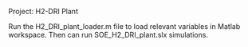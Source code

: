 Project: H2-DRI Plant

Run the H2_DRI_plant_loader.m file to load relevant variables in Matlab workspace. Then can run SOE_H2_DRI_plant.slx simulations. 